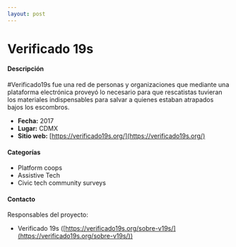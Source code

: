 ```yaml
---
layout: post
---
```


# Verificado 19s

#### Descripción

#Verificado19s fue una red de personas y organizaciones que mediante una plataforma electrónica proveyó lo necesario para que rescatistas tuvieran los materiales indispensables para salvar a quienes estaban atrapados bajos los escombros.

- **Fecha:** 2017
- **Lugar:** CDMX
- **Sitio web:** [https://verificado19s.org/](https://verificado19s.org/)

#### Categorías

* Platform coops
* Assistive Tech
* Civic tech community surveys

#### Contacto

Responsables del proyecto:

- Verificado 19s ([https://verificado19s.org/sobre-v19s/](https://verificado19s.org/sobre-v19s/))
